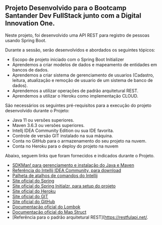 
<h2>Projeto Desenvolvido para o Bootcamp Santander Dev FullStack junto com a Digital Innovation One.</h2>

Neste projeto, foi desenvolvido uma API REST para registro de pessoas usando Spring Boot.

Durante a sessão, serão desenvolvidos e abordados os seguintes tópicos:

* Escopo de projeto iniciado com o Spring Boot Initializer
* Aprendemos a criar modelos de dados e mapeamento de entidades em bancos de dados.
* Aprendemos a criar sistema de gerenciamento de usuarios (Cadastro, leitura, atualização e remoção de usuario de um sistema de banco de dados).
* Aprendemos a utilizar operações de padrão arquitetural REST.
* Aprendemos a utilizar o Heroku como implementação CLOUD.



São necessários os seguintes pré-requisitos para a execução do projeto desenvolvido durante o Projeto:

* Java 11 ou versões superiores.
* Maven 3.6.3 ou versões superiores.
* Intellj IDEA Community Edition ou sua IDE favorita.
* Controle de versão GIT instalado na sua máquina.
* Conta no GitHub para o armazenamento do seu projeto na nuvem.
* Conta no Heroku para o deploy do projeto na nuvem

Abaixo, seguem links que foram fornecidos e indicados durante o Projeto.

* [SDKMan! para gerenciamento e instalação do Java e Maven](https://sdkman.io/)
* [Referência do Intellij IDEA Community, para download](https://www.jetbrains.com/idea/download)
* [Palheta de atalhos de comandos do Intellij](https://resources.jetbrains.com/storage/products/intellij-idea/docs/IntelliJIDEA_ReferenceCard.pdf)
* [Site oficial do Spring](https://spring.io/)
* [Site oficial do Spring Initialzr, para setup do projeto](https://start.spring.io/)
* [Site oficial do Heroku](https://www.heroku.com/)
* [Site oficial do GIT](https://git-scm.com/)
* [Site oficial do GitHub](http://github.com/)
* [Documentação oficial do Lombok](https://projectlombok.org/)
* [Documentação oficial do Map Struct](https://mapstruct.org/)
* [Referência para o padrão arquitetural REST](https://restfulapi.net/.

